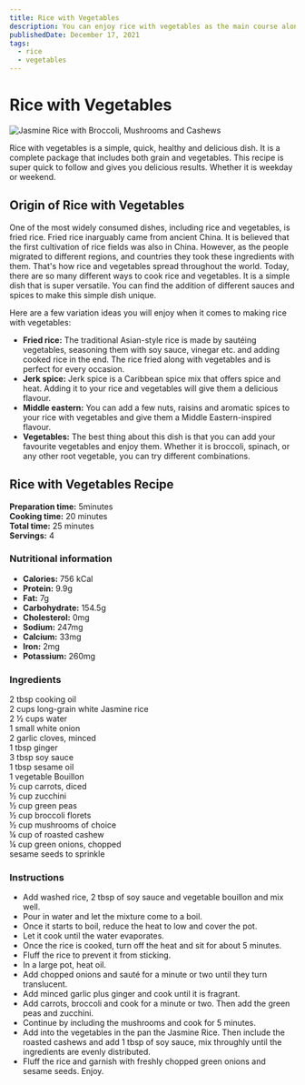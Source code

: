 ```yaml
---
title: Rice with Vegetables
description: You can enjoy rice with vegetables as the main course along with your favourite side.
publishedDate: December 17, 2021
tags:
  - rice
  - vegetables
---
```


# Rice with Vegetables

![Jasmine Rice with Broccoli, Mushrooms and Cashews](/veggierice.jpg "image")

Rice with vegetables is a simple, quick, healthy and delicious dish. It is a complete package that includes both grain and vegetables. This recipe is super quick to follow and gives you delicious results. Whether it is weekday or weekend.

## Origin of Rice with Vegetables

One of the most widely consumed dishes, including rice and vegetables, is fried rice. Fried rice inarguably came from ancient China. It is believed that the first cultivation of rice fields was also in China. However, as the people migrated to different regions, and countries they took these ingredients with them. That&#39;s how rice and vegetables spread throughout the world. Today, there are so many different ways to cook rice and vegetables. It is a simple dish that is super versatile. You can find the addition of different sauces and spices to make this simple dish unique.

Here are a few variation ideas you will enjoy when it comes to making rice with vegetables:

- **Fried rice:** The traditional Asian-style rice is made by sautéing vegetables, seasoning them with soy sauce, vinegar etc. and adding cooked rice in the end. The rice fried along with vegetables and is perfect for every occasion.
- **Jerk spice:** Jerk spice is a Caribbean spice mix that offers spice and heat. Adding it to your rice and vegetables will give them a delicious flavour.
- **Middle eastern:** You can add a few nuts, raisins and aromatic spices to your rice with vegetables and give them a Middle Eastern-inspired flavour.
- **Vegetables:** The best thing about this dish is that you can add your favourite vegetables and enjoy them. Whether it is broccoli, spinach, or any other root vegetable, you can try different combinations.

## Rice with Vegetables Recipe

**Preparation time:** 5minutes  
**Cooking time:** 20 minutes  
**Total time:** 25 minutes  
**Servings:** 4

### Nutritional information

- **Calories:** 756 kCal
- **Protein:** 9.9g
- **Fat:** 7g
- **Carbohydrate:** 154.5g
- **Cholesterol:** 0mg
- **Sodium:** 247mg
- **Calcium:** 33mg
- **Iron:** 2mg
- **Potassium:** 260mg

### Ingredients

2 tbsp cooking oil  
2 cups long-grain white Jasmine rice  
2 ½ cups water  
1 small white onion  
2 garlic cloves, minced  
1 tbsp ginger  
3 tbsp soy sauce  
1 tbsp sesame oil  
1 vegetable Bouillon  
½ cup carrots, diced  
½ cup zucchini  
½ cup green peas  
½ cup broccoli florets  
½ cup mushrooms of choice  
¼ cup of roasted cashew  
¼ cup green onions, chopped  
sesame seeds to sprinkle

### Instructions

- Add washed rice, 2 tbsp of soy sauce and vegetable bouillon and mix well.
- Pour in water and let the mixture come to a boil.
- Once it starts to boil, reduce the heat to low and cover the pot.
- Let it cook until the water evaporates.
- Once the rice is cooked, turn off the heat and sit for about 5 minutes.
- Fluff the rice to prevent it from sticking.
- In a large pot, heat oil.
- Add chopped onions and sauté for a minute or two until they turn translucent.
- Add minced garlic plus ginger and cook until it is fragrant.
- Add carrots, broccoli and cook for a minute or two. Then add the green peas and zucchini.
- Continue by including the mushrooms and cook for 5 minutes.
- Add into the vegetables in the pan the Jasmine Rice. Then include the roasted cashews and add 1 tbsp of soy sauce, mix throughly until the ingredients are evenly distributed.
- Fluff the rice and garnish with freshly chopped green onions and sesame seeds. Enjoy.
